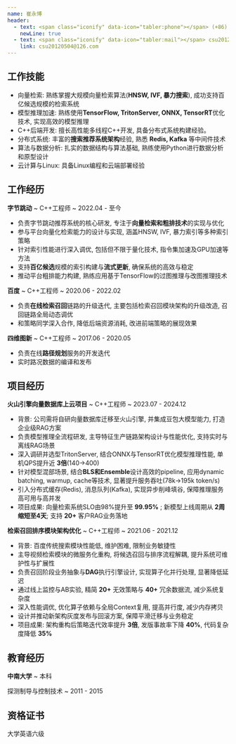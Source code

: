 ```yaml
---
name: 崔永博
header:
  - text: <span class="iconify" data-icon="tabler:phone"></span> (+86) 13051776237
    newLine: true
  - text: <span class="iconify" data-icon="tabler:mail"></span> csu20120504@126.com
    link: csu20120504@126.com
---
```


<!-- Important: Replace all template content, especially contact details, with your own information. -->

<!-- Important: When updating your email address, remember to change both the "text" (visible text) and the "link" (underlying hyperlink) fields. -->

## 工作技能

- 向量检索: 熟练掌握大规模向量检索算法(**HNSW, IVF, 暴力搜索**), 成功支持百亿候选规模的检索系统
- 模型推理加速: 熟练使用**TensorFlow, TritonServer, ONNX, TensorRT**优化技术, 实现高效的模型推理
- C++后端开发: 擅长高性能多线程C++开发, 具备分布式系统构建经验。
- 分布式系统: 丰富的**搜索推荐系统架构**经验, 熟悉 **Redis, Kafka** 等中间件技术
- 算法与数据分析: 扎实的数据结构与算法基础, 熟练使用Python进行数据分析和原型设计
- 云计算与Linux: 具备Linux编程和云端部署经验

## 工作经历

**字节跳动**
  ~ C++工程师
  ~ 2022.04 - 至今

- 负责字节跳动推荐系统的核心研发, 专注于**向量检索和粗排技术**的实现与优化
- 参与平台向量化检索能力的设计与实现, 涵盖HNSW, IVF, 暴力索引等多种索引策略
- 针对索引性能进行深入调优, 包括但不限于量化技术, 指令集加速及GPU加速等方法
- 支持**百亿候选**规模的索引构建与**流式更新**, 确保系统的高效与稳定
- 推动平台粗排能力构建, 熟练应用基于TensorFlow的过图推理与改图推理技术

**百度**
  ~ C++工程师
  ~ 2020.06 - 2022.02

- 负责**在线检索召回**链路的升级迭代, 主要包括检索召回模块架构的升级改造, 召回链路全局动态调优
- 和策略同学深入合作, 降低后端资源消耗, 改进前端策略的展现效果

**四维图新**
  ~ C++工程师
  ~ 2017.06 - 2020.05

- 负责在线**路径规划**服务的开发迭代
- 实时路况数据的编译和发布

## 项目经历

**火山引擎向量数据库上云项目**
  ~ C++工程师
  ~ 2023.07 - 2024.12

- 背景: 公司需将自研向量数据库迁移至火山引擎, 并集成豆包大模型能力, 打造企业级RAG方案
- 负责模型推理全流程研发, 主导特征生产链路架构设计与性能优化, 支持实时与离线RAG场景
- 深入调研并选型TritonServer, 结合ONNX与TensorRT优化模型推理性能, 单机QPS提升近 **3倍**(140->400)
- 针对模型混部场景, 结合**BLS和Ensemble**设计高效的pipeline, 应用dynamic batching, warmup, cache等技术, 显著提升服务吞吐(78k->195k token/s)
- 引入分布式缓存(Redis), 消息队列(Kafka), 实现异步削峰填谷, 保障推理服务高可用与高并发
- 项目成果: 向量检索系统SLO由98%提升至 **99.95%** ; 新模型上线周期从 **2周缩短至4天**; 支持 **20+** 客户RAG业务落地

**检索召回排序模块架构优化**
  ~ C++工程师
  ~ 2021.06 - 2021.12

- 背景: 百度传统搜索模块性能低, 维护困难, 限制业务敏捷性
- 主导视频检索模块的微服务化重构, 将候选召回与排序流程解耦, 提升系统可维护性与扩展性
- 负责召回阶段业务抽象与**DAG**执行引擎设计, 实现算子化并行处理, 显著降低延迟
- 通过线上监控与AB实验, 精简 **20+** 无效策略与 **40+** 冗余数据流, 减少系统复杂度
- 深入性能调优, 优化算子依赖与全局Context复用, 提高并行度, 减少内存拷贝
- 设计并推动新架构灰度发布与回滚方案, 保障平滑迁移与业务稳定
- 项目成果: 架构重构后策略迭代效率提升 **3倍**, 发版事故率下降 **40%**, 代码复杂度降低 **35%**

## 教育经历

**中南大学**
  ~ 本科

探测制导与控制技术
  ~ 2011 - 2015

## 资格证书

大学英语六级
